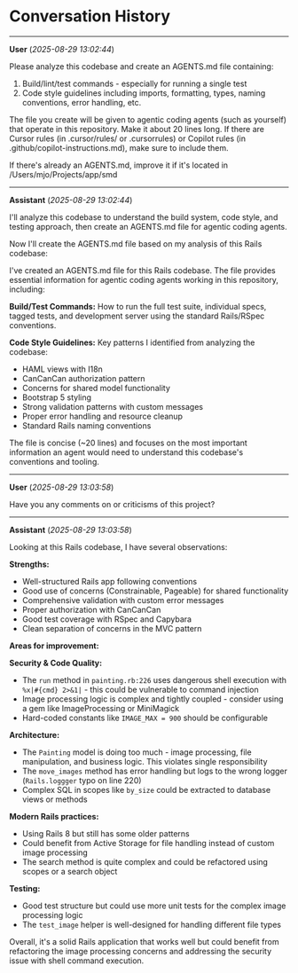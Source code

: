 # Conversation History

---

**User** (*2025-08-29 13:02:44*)

Please analyze this codebase and create an AGENTS.md file containing:
1. Build/lint/test commands - especially for running a single test
2. Code style guidelines including imports, formatting, types, naming conventions, error handling, etc.

The file you create will be given to agentic coding agents (such as yourself) that operate in this repository. Make it about 20 lines long.
If there are Cursor rules (in .cursor/rules/ or .cursorrules) or Copilot rules (in .github/copilot-instructions.md), make sure to include them.

If there's already an AGENTS.md, improve it if it's located in /Users/mjo/Projects/app/smd


---

**Assistant** (*2025-08-29 13:02:44*)

I'll analyze this codebase to understand the build system, code style, and testing approach, then create an AGENTS.md file for agentic coding agents.

Now I'll create the AGENTS.md file based on my analysis of this Rails codebase:

I've created an AGENTS.md file for this Rails codebase. The file provides essential information for agentic coding agents working in this repository, including:

**Build/Test Commands:** How to run the full test suite, individual specs, tagged tests, and development server using the standard Rails/RSpec conventions.

**Code Style Guidelines:** Key patterns I identified from analyzing the codebase:
- HAML views with I18n
- CanCanCan authorization pattern
- Concerns for shared model functionality  
- Bootstrap 5 styling
- Strong validation patterns with custom messages
- Proper error handling and resource cleanup
- Standard Rails naming conventions

The file is concise (~20 lines) and focuses on the most important information an agent would need to understand this codebase's conventions and tooling.

---

**User** (*2025-08-29 13:03:58*)

Have you any comments on or criticisms of this project?

---

**Assistant** (*2025-08-29 13:03:58*)

Looking at this Rails codebase, I have several observations:

**Strengths:**
- Well-structured Rails app following conventions
- Good use of concerns (Constrainable, Pageable) for shared functionality
- Comprehensive validation with custom error messages
- Proper authorization with CanCanCan
- Good test coverage with RSpec and Capybara
- Clean separation of concerns in the MVC pattern

**Areas for improvement:**

**Security & Code Quality:**
- The `run` method in `painting.rb:226` uses dangerous shell execution with `%x|#{cmd} 2>&1|` - this could be vulnerable to command injection
- Image processing logic is complex and tightly coupled - consider using a gem like ImageProcessing or MiniMagick
- Hard-coded constants like `IMAGE_MAX = 900` should be configurable

**Architecture:**
- The `Painting` model is doing too much - image processing, file manipulation, and business logic. This violates single responsibility
- The `move_images` method has error handling but logs to the wrong logger (`Rails.loggger` typo on line 220)
- Complex SQL in scopes like `by_size` could be extracted to database views or methods

**Modern Rails practices:**
- Using Rails 8 but still has some older patterns
- Could benefit from Active Storage for file handling instead of custom image processing
- The search method is quite complex and could be refactored using scopes or a search object

**Testing:**
- Good test structure but could use more unit tests for the complex image processing logic
- The `test_image` helper is well-designed for handling different file types

Overall, it's a solid Rails application that works well but could benefit from refactoring the image processing concerns and addressing the security issue with shell command execution.

